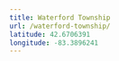 ```yaml
---
title: Waterford Township
url: /waterford-township/
latitude: 42.6706391
longitude: -83.3896241
---
```

